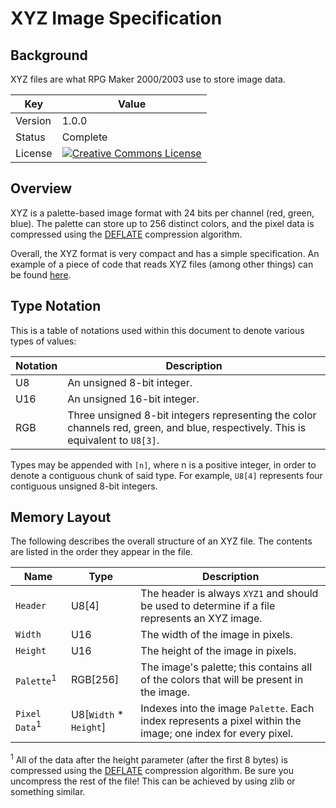 # XYZ Image Specification
## Background
XYZ files are what RPG Maker 2000/2003 use to store image data.

| Key | Value |
| --- | --- |
| Version | 1.0.0 |
| Status | Complete |
| License | [![Creative Commons License](https://i.creativecommons.org/l/by-sa/4.0/88x31.png)](http://creativecommons.org/licenses/by-sa/4.0/) |

## Overview
XYZ is a palette-based image format with 24 bits per channel (red, green, blue). The palette can store up to 256 distinct colors, and the pixel data is compressed using the [DEFLATE](https://en.wikipedia.org/wiki/DEFLATE) compression algorithm.

Overall, the XYZ format is very compact and has a simple specification. An example of a piece of code that reads XYZ files (among other things) can be found [here](https://github.com/napen123/xyz2png/blob/master/src/main.rs).

## Type Notation
This is a table of notations used within this document to denote various types of values:

| Notation | Description |
| --- | --- |
| U8 | An unsigned 8-bit integer. |
| U16 | An unsigned 16-bit integer. |
| RGB | Three unsigned 8-bit integers representing the color channels red, green, and blue, respectively. This is equivalent to `U8[3]`. |

Types may be appended with `[n]`, where n is a positive integer, in order to denote a contiguous chunk of said type. For example, `U8[4]` represents four contiguous unsigned 8-bit integers.

## Memory Layout
The following describes the overall structure of an XYZ file. The contents are listed in the order they appear in the file.

| Name | Type | Description |
| --- | --- | --- |
| `Header` | U8[4] | The header is always `XYZ1` and should be used to determine if a file represents an XYZ image. |
| `Width` | U16 | The width of the image in pixels. |
| `Height` | U16 | The height of the image in pixels. |
| `Palette`<sup>1</sup> | RGB[256] | The image's palette; this contains all of the colors that will be present in the image. |
| `Pixel Data`<sup>1</sup> | U8[`Width` * `Height`] | Indexes into the image `Palette`. Each index represents a pixel within the image; one index for every pixel. |

<sup>1</sup> All of the data after the height parameter (after the first 8 bytes) is compressed using the [DEFLATE](https://en.wikipedia.org/wiki/DEFLATE) compression algorithm. Be sure you uncompress the rest of the file! This can be achieved by using zlib or something similar.
